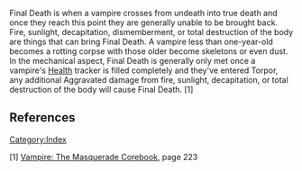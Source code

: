 Final Death is when a vampire crosses from undeath into true death and
once they reach this point they are generally unable to be brought back.
Fire, sunlight, decapitation, dismemberment, or total destruction of the
body are things that can bring Final Death. A vampire less than
one-year-old becomes a rotting corpse with those older become skeletons
or even dust. In the mechanical aspect, Final Death is generally only
met once a vampire's
<a href="Health" class="wikilink" title="Health">Health</a> tracker is
filled completely and they've entered Torpor, any additional Aggravated
damage from fire, sunlight, decapitation, or total destruction of the
body will cause Final Death. [1]

## References

<a href="Category:Index" class="wikilink"
title="Category:Index">Category:Index</a>

[1] <a href="Vampire:_The_Masquerade_Corebook" class="wikilink"
title="Vampire: The Masquerade Corebook">Vampire: The Masquerade
Corebook</a>, page 223
